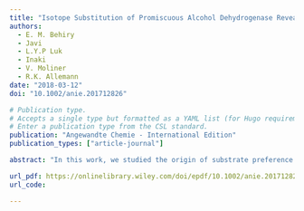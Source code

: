 ```yaml
---
title: "Isotope Substitution of Promiscuous Alcohol Dehydrogenase Reveals the Origin of Substrate Preference in the Transition State"
authors:
  - E. M. Behiry
  - Javi
  - L.Y.P Luk
  - Inaki
  - V. Moliner
  - R.K. Allemann
date: "2018-03-12"
doi: "10.1002/anie.201712826"

# Publication type.
# Accepts a single type but formatted as a YAML list (for Hugo requirements).
# Enter a publication type from the CSL standard.
publication: "Angewandte Chemie - International Edition"
publication_types: ["article-journal"]

abstract: "In this work, we studied the origin of substrate preference in promiscuous enzymes by studying the alcohol dehydrogenase from Geobacillus stearothermophilus (BsADH) through enzyme isotope labeling. We found that, at physiological temperature, protein dynamic coupling to the reaction coordinate was negligible. However, at lower temperatures, the extent of dynamic coupling became highly dependent on the substrate. For benzyl alcohol, we observed an enzyme isotope effect larger than unity, while for isopropanol, the enzyme isotope effect was close to unity. Frequency motion analysis of the transition states revealed that residues surrounding the active site undergo significant displacement during catalysis when sterically bulky alcohols are involved. Our results indicate that BsADH prefers smaller substrates, which generate less protein friction along the reaction coordinate and reduce the frequency of dynamic recrossing. Based on these findings, we proposed a hypothesis that predicts the trend of enzyme isotope effects for a wide range of substrates."

url_pdf: https://onlinelibrary.wiley.com/doi/epdf/10.1002/anie.201712826
url_code: 

---
```

